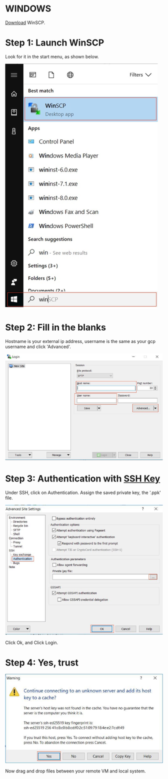 # WINDOWS

[Download](https://sourceforge.net/projects/winscp/) WinSCP.


# Step 1: Launch WinSCP

Look for it in the start menu, as shown below.

<kbd>
  <img src="/0_winscp.jpg">
</kbd>


# Step 2: Fill in the blanks

Hostname is your external ip address, username is the same as your gcp username and click 'Advanced'.

<kbd>
  <img src="/1_winscp.JPG">
</kbd>

# Step 3: Authentication with [SSH Key](https://github.com/s3p02/create_ssh_mac_and_linux_and_windows)

Under SSH, click on Authentication. Assign the saved private key, the '.ppk' file.

<kbd>
  <img src="/2_winscp.JPG">
</kbd>

Click Ok, and Click Login.

# Step 4: Yes, trust

<kbd>
  <img src="/3_winscp.JPG">
</kbd>

Now drag and drop files between your remote VM and local system.
